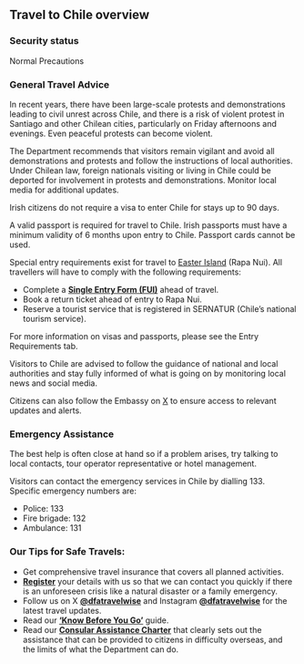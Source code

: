 ## Travel to Chile overview

### **Security status**

Normal Precautions

### **General Travel Advice**

In recent years, there have been large-scale protests and demonstrations leading to civil unrest across Chile, and there is a risk of violent protest in Santiago and other Chilean cities, particularly on Friday afternoons and evenings. Even peaceful protests can become violent.

The Department recommends that visitors remain vigilant and avoid all demonstrations and protests and follow the instructions of local authorities. Under Chilean law, foreign nationals visiting or living in Chile could be deported for involvement in protests and demonstrations. Monitor local media for additional updates.

Irish citizens do not require a visa to enter Chile for stays up to 90 days.

A valid passport is required for travel to Chile. Irish passports must have a minimum validity of 6 months upon entry to Chile. Passport cards cannot be used.

Special entry requirements exist for travel to [Easter Island](https://www.gob.cl/rapanuiprotegida/en/requirements/) (Rapa Nui). All travellers will have to comply with the following requirements:

* Complete a [**Single Entry Form (FUI)**](https://ingresorapanui.interior.gob.cl/) ahead of travel.
* Book a return ticket ahead of entry to Rapa Nui.
* Reserve a tourist service that is registered in SERNATUR (Chile’s national tourism service).

For more information on visas and passports, please see the Entry Requirements tab.

Visitors to Chile are advised to follow the guidance of national and local authorities and stay fully informed of what is going on by monitoring local news and social media.

Citizens can also follow the Embassy on [X](https://x.com/irlembchile) to ensure access to relevant updates and alerts.

### **Emergency Assistance**

The best help is often close at hand so if a problem arises, try talking to local contacts, tour operator representative or hotel management.

Visitors can contact the emergency services in Chile by dialling 133. Specific emergency numbers are:

* Police: 133
* Fire brigade: 132
* Ambulance: 131

### **Our Tips for Safe Travels:**

* Get comprehensive travel insurance that covers all planned activities.
* [**Register**](https://www.ireland.ie/en/dfa/overseas-travel/citizens-registration/) your details with us so that we can contact you quickly if there is an unforeseen crisis like a natural disaster or a family emergency.
* Follow us on X [**@dfatravelwise**](https://www.twitter.com/DFATravelWise) and Instagram [**@dfatravelwise**](https://www.instagram.com/dfatravelwise/) for the latest travel updates.
* Read our [**‘Know Before You Go’**](https://www.ireland.ie/en/dfa/overseas-travel/know-before-you-go/) guide.
* Read our [**Consular Assistance Charter**](https://www.ireland.ie/en/dfa/overseas-travel/assistance-abroad/consular-assistance-charter/) that clearly sets out the assistance that can be provided to citizens in difficulty overseas, and the limits of what the Department can do.